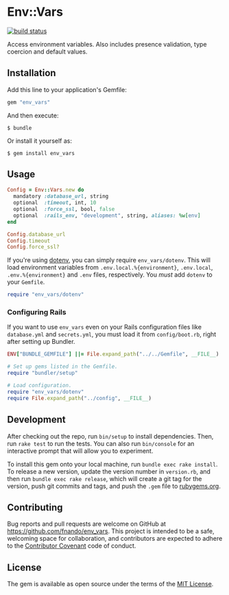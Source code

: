 # Env::Vars

[![build status](https://travis-ci.org/fnando/env_vars.svg)](https://travis-ci.org/fnando/env_vars)

Access environment variables. Also includes presence validation, type coercion and default values.

## Installation

Add this line to your application's Gemfile:

```ruby
gem "env_vars"
```

And then execute:

    $ bundle

Or install it yourself as:

    $ gem install env_vars

## Usage

```ruby
Config = Env::Vars.new do
  mandatory :database_url, string
  optional  :timeout, int, 10
  optional  :force_ssl, bool, false
  optional  :rails_env, "development", string, aliases: %w[env]
end

Config.database_url
Config.timeout
Config.force_ssl?
```

If you're using [dotenv](https://rubygems.org/gems/dotenv), you can simply require `env_vars/dotenv`. This will load environment variables from `.env.local.%{environment}`, `.env.local`, `.env.%{environment}` and `.env` files, respectively. You _must_ add `dotenv` to your `Gemfile`.

```ruby
require "env_vars/dotenv"
```

### Configuring Rails

If you want to use `env_vars` even on your Rails configuration files like `database.yml` and `secrets.yml`, you must load it from `config/boot.rb`, right after setting up Bundler.

```ruby
ENV["BUNDLE_GEMFILE"] ||= File.expand_path("../../Gemfile", __FILE__)

# Set up gems listed in the Gemfile.
require "bundler/setup"

# Load configuration.
require "env_vars/dotenv"
require File.expand_path("../config", __FILE__)
```

## Development

After checking out the repo, run `bin/setup` to install dependencies. Then, run `rake test` to run the tests. You can also run `bin/console` for an interactive prompt that will allow you to experiment.

To install this gem onto your local machine, run `bundle exec rake install`. To release a new version, update the version number in `version.rb`, and then run `bundle exec rake release`, which will create a git tag for the version, push git commits and tags, and push the `.gem` file to [rubygems.org](https://rubygems.org).

## Contributing

Bug reports and pull requests are welcome on GitHub at https://github.com/fnando/env_vars. This project is intended to be a safe, welcoming space for collaboration, and contributors are expected to adhere to the [Contributor Covenant](contributor-covenant.org) code of conduct.


## License

The gem is available as open source under the terms of the [MIT License](http://opensource.org/licenses/MIT).
